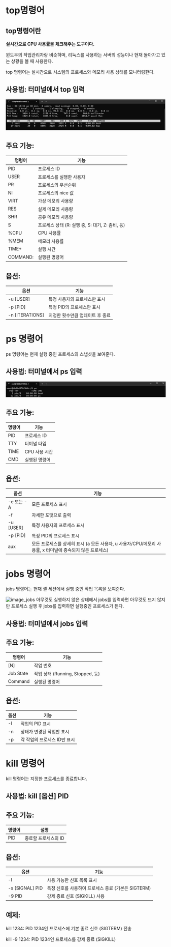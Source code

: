 # top명령어
## top명령어란 

**실시간으로 CPU 사용률을 체크해주는 도구이다.**

윈도우의 작업관리자랑 비슷하며, 리눅스를 사용하는 서버의 성능이나 
현재 돌아가고 있는 상황을 볼 때
사용한다.

top 명령어는 실시간으로 시스템의 프로세스와 메모리 사용 상태를 모니터링한다.

## 사용법: 터미널에서 top 입력
![image_top](https://github.com/beom05/beom05/blob/main/linux_top.png)

## 주요 기능:
|명령어|기능|
|-----|------|
|PID |프로세스 ID|
|USER|프로세스를 실행한 사용자|
|PR|프로세스의 우선순위|
|NI|프로세스의 nice 값|
|VIRT|가상 메모리 사용량|
|RES|실제 메모리 사용량|
|SHR|공유 메모리 사용량|
|S|프로세스 상태 (R: 실행 중, S: 대기, Z: 좀비, 등)|
|%CPU|CPU 사용률|
|%MEM|메모리 사용률|
|TIME+|실행 시간|
|COMMAND:|실행된 명령어|

## 옵션:
|옵션|기능|
|----|-----|
|-u [USER]|특정 사용자의 프로세스만 표시|
|-p [PID]|특정 PID의 프로세스만 표시|
|-n [ITERATIONS]|지정한 횟수만큼 업데이트 후 종료|

# ps 명령어
ps 명령어는 현재 실행 중인 프로세스의 스냅샷을 보여준다.

## 사용법: 터미널에서 ps 입력
![image_ps](https://github.com/beom05/beom05/blob/main/linux_ps.png)

## 주요 기능:
|명령어|기능|
|-----|------|
|PID|프로세스 ID|
|TTY|터미널 타입|
|TIME|CPU 사용 시간|
|CMD|실행된 명령어|

## 옵션:
|옵션|기능|
|----|-----|
|-e 또는 -A|모든 프로세스 표시|
|-f|자세한 포맷으로 출력|
|-u [USER]|특정 사용자의 프로세스 표시|
|-p [PID]|특정 PID의 프로세스 표시|
|aux|모든 프로세스를 상세히 표시 (a 모든 사용자, u 사용자/CPU/메모리 사용률, x 터미널에 종속되지 않은 프로세스)|

# jobs 명령어
jobs 명령어는 현재 셸 세션에서 실행 중인 작업 목록을 보여준다.



![image_jobs](https://github.com/beom05/beom05/commit/97f0b15faf29d36733f89b337a37cf9c4c6f9f17)
아무것도 실행하지 않은 상태에서 jobs를 입력하면 아무것도 뜨지 않지만 프로세스 실행 후 jobs를 입력하면 실행중인 프로세스가 뜬다.

## 사용법: 터미널에서 jobs 입력

## 주요 기능:
|명령어|기능|
|-----|------|
|[N]|작업 번호|
|Job State|작업 상태 (Running, Stopped, 등)|
|Command|실행된 명령어|

## 옵션:
|옵션|기능|
|----|-----|
|-l|작업의 PID 표시|
|-n|상태가 변경된 작업만 표시|
|-p|각 작업의 프로세스 ID만 표시|

# kill 명령어
kill 명령어는 지정한 프로세스를 종료합니다.

## 사용법: kill [옵션] PID

## 주요 기능:
|명령어|설명|
|-----|------|
|PID|종료할 프로세스의 ID|

## 옵션:
|옵션|기능|
|----|-----|
|-l|사용 가능한 신호 목록 표시|
|-s [SIGNAL] PID|특정 신호를 사용하여 프로세스 종료 (기본은 SIGTERM)|
|-9 PID|강제 종료 신호 (SIGKILL) 사용|

## 예제:

kill 1234: PID 1234인 프로세스에 기본 종료 신호 (SIGTERM) 전송

kill -9 1234: PID 1234인 프로세스를 강제 종료 (SIGKILL)

